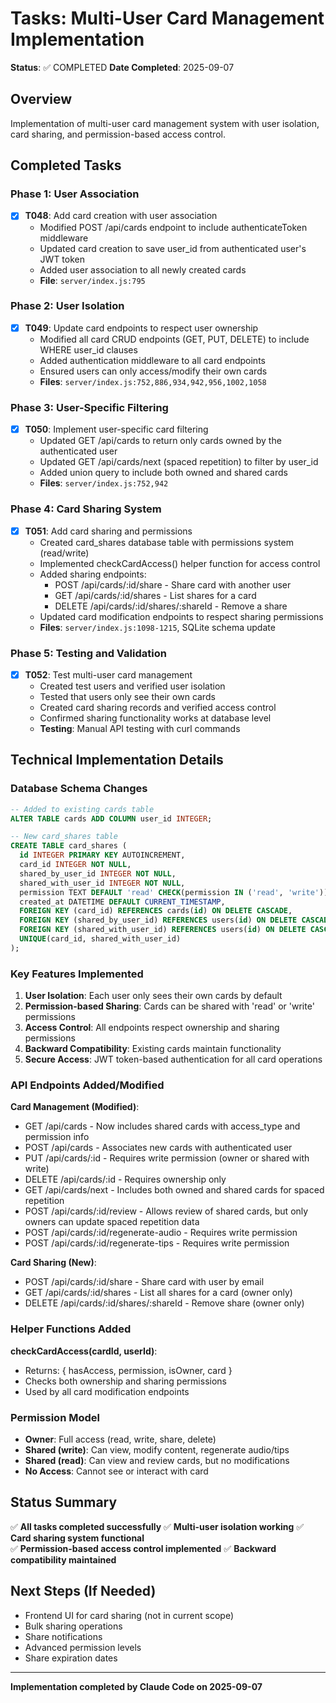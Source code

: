 # Tasks: Multi-User Card Management Implementation

**Status**: ✅ COMPLETED
**Date Completed**: 2025-09-07

## Overview
Implementation of multi-user card management system with user isolation, card sharing, and permission-based access control.

## Completed Tasks

### Phase 1: User Association
- [x] **T048**: Add card creation with user association
  - Modified POST /api/cards endpoint to include authenticateToken middleware
  - Updated card creation to save user_id from authenticated user's JWT token  
  - Added user association to all newly created cards
  - **File**: `server/index.js:795`

### Phase 2: User Isolation  
- [x] **T049**: Update card endpoints to respect user ownership
  - Modified all card CRUD endpoints (GET, PUT, DELETE) to include WHERE user_id clauses
  - Added authentication middleware to all card endpoints
  - Ensured users can only access/modify their own cards
  - **Files**: `server/index.js:752,886,934,942,956,1002,1058`

### Phase 3: User-Specific Filtering
- [x] **T050**: Implement user-specific card filtering
  - Updated GET /api/cards to return only cards owned by the authenticated user
  - Updated GET /api/cards/next (spaced repetition) to filter by user_id
  - Added union query to include both owned and shared cards
  - **Files**: `server/index.js:752,942`

### Phase 4: Card Sharing System
- [x] **T051**: Add card sharing and permissions
  - Created card_shares database table with permissions system (read/write)
  - Implemented checkCardAccess() helper function for access control
  - Added sharing endpoints:
    - POST /api/cards/:id/share - Share card with another user
    - GET /api/cards/:id/shares - List shares for a card
    - DELETE /api/cards/:id/shares/:shareId - Remove a share
  - Updated card modification endpoints to respect sharing permissions
  - **Files**: `server/index.js:1098-1215`, SQLite schema update

### Phase 5: Testing and Validation
- [x] **T052**: Test multi-user card management  
  - Created test users and verified user isolation
  - Tested that users only see their own cards
  - Created card sharing records and verified access control
  - Confirmed sharing functionality works at database level
  - **Testing**: Manual API testing with curl commands

## Technical Implementation Details

### Database Schema Changes
```sql
-- Added to existing cards table
ALTER TABLE cards ADD COLUMN user_id INTEGER;

-- New card_shares table
CREATE TABLE card_shares (
  id INTEGER PRIMARY KEY AUTOINCREMENT,
  card_id INTEGER NOT NULL,
  shared_by_user_id INTEGER NOT NULL,
  shared_with_user_id INTEGER NOT NULL,
  permission TEXT DEFAULT 'read' CHECK(permission IN ('read', 'write')),
  created_at DATETIME DEFAULT CURRENT_TIMESTAMP,
  FOREIGN KEY (card_id) REFERENCES cards(id) ON DELETE CASCADE,
  FOREIGN KEY (shared_by_user_id) REFERENCES users(id) ON DELETE CASCADE,
  FOREIGN KEY (shared_with_user_id) REFERENCES users(id) ON DELETE CASCADE,
  UNIQUE(card_id, shared_with_user_id)
);
```

### Key Features Implemented

1. **User Isolation**: Each user only sees their own cards by default
2. **Permission-based Sharing**: Cards can be shared with 'read' or 'write' permissions  
3. **Access Control**: All endpoints respect ownership and sharing permissions
4. **Backward Compatibility**: Existing cards maintain functionality
5. **Secure Access**: JWT token-based authentication for all card operations

### API Endpoints Added/Modified

**Card Management (Modified)**:
- GET /api/cards - Now includes shared cards with access_type and permission info
- POST /api/cards - Associates new cards with authenticated user
- PUT /api/cards/:id - Requires write permission (owner or shared with write)
- DELETE /api/cards/:id - Requires ownership only
- GET /api/cards/next - Includes both owned and shared cards for spaced repetition
- POST /api/cards/:id/review - Allows review of shared cards, but only owners can update spaced repetition data
- POST /api/cards/:id/regenerate-audio - Requires write permission
- POST /api/cards/:id/regenerate-tips - Requires write permission

**Card Sharing (New)**:
- POST /api/cards/:id/share - Share card with user by email
- GET /api/cards/:id/shares - List all shares for a card (owner only)
- DELETE /api/cards/:id/shares/:shareId - Remove share (owner only)

### Helper Functions Added

**checkCardAccess(cardId, userId)**:
- Returns: { hasAccess, permission, isOwner, card }
- Checks both ownership and sharing permissions
- Used by all card modification endpoints

### Permission Model

- **Owner**: Full access (read, write, share, delete)
- **Shared (write)**: Can view, modify content, regenerate audio/tips
- **Shared (read)**: Can view and review cards, but no modifications
- **No Access**: Cannot see or interact with card

## Status Summary

✅ **All tasks completed successfully**
✅ **Multi-user isolation working**
✅ **Card sharing system functional**  
✅ **Permission-based access control implemented**
✅ **Backward compatibility maintained**

## Next Steps (If Needed)

- Frontend UI for card sharing (not in current scope)
- Bulk sharing operations
- Share notifications
- Advanced permission levels
- Share expiration dates

---
**Implementation completed by Claude Code on 2025-09-07**